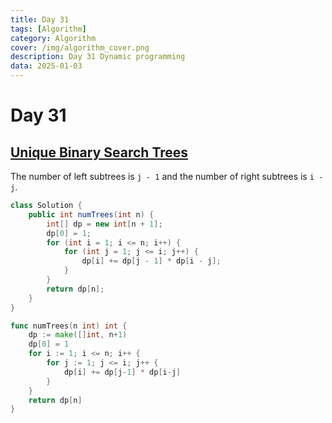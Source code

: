 ```yaml
---
title: Day 31
tags: [Algorithm]
category: Algorithm
cover: /img/algorithm_cover.png
description: Day 31 Dynamic programming
data: 2025-01-03
---
```


# Day 31

## [Unique Binary Search Trees](https://leetcode.com/problems/unique-binary-search-trees/description/)

The number of left subtrees is `j - 1` and the number of right subtrees is `i - j`.

```java
class Solution {
    public int numTrees(int n) {
        int[] dp = new int[n + 1];
        dp[0] = 1;
        for (int i = 1; i <= n; i++) {
            for (int j = 1; j <= i; j++) {
                dp[i] += dp[j - 1] * dp[i - j];
            }
        }
        return dp[n];
    }
}
```

```go
func numTrees(n int) int {
	dp := make([]int, n+1)
	dp[0] = 1
	for i := 1; i <= n; i++ {
		for j := 1; j <= i; j++ {
			dp[i] += dp[j-1] * dp[i-j]
		}
	}
	return dp[n]
}
```
